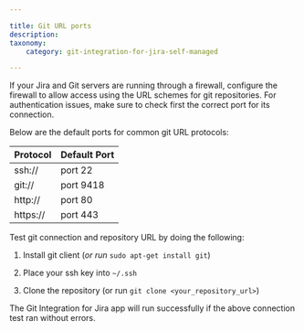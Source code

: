 ```yaml
---

title: Git URL ports
description:
taxonomy:
    category: git-integration-for-jira-self-managed

---
```

If your Jira and Git servers are running through a firewall, configure the firewall to allow access using the URL schemes for git repositories. For authentication issues, make sure to check first the correct port for its connection.

Below are the default ports for common git URL protocols:

| **Protocol** | **Default Port** |
| :--- | :--- |
| ssh:\/\/ | port 22 |
| git:\/\/ | port 9418 |
| http:\/\/ | port 80 |
| https:\/\/ | port 443 |

Test git connection and repository URL by doing the following:

1.  Install git client (_or run_ `sudo apt-get install git`)

2.  Place your ssh key into `~/.ssh`

3.  Clone the repository (or run `git clone <your_repository_url>`)

<div class="bbb-callout bbb--tip">
    <div class="irow">
    <div class="ilogobox">
        <span class="logoimg"></span>
    </div>
    <div class="imsgbox">
        The Git Integration for Jira app will run successfully if the above connection test ran without errors.
    </div>
    </div>
</div>


